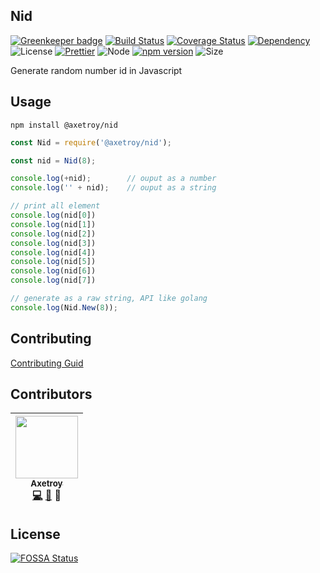 ## Nid

[![Greenkeeper badge](https://badges.greenkeeper.io/axetroy/nid.js.svg)](https://greenkeeper.io/)
[![Build Status](https://travis-ci.org/axetroy/nid.js.svg?branch=master)](https://travis-ci.org/axetroy/nid.js)
[![Coverage Status](https://coveralls.io/repos/github/axetroy/nid.js/badge.svg?branch=master)](https://coveralls.io/github/axetroy/nid.js?branch=master)
[![Dependency](https://david-dm.org/axetroy/nid.svg)](https://david-dm.org/axetroy/nid)
![License](https://img.shields.io/badge/license-Apache-green.svg)
[![Prettier](https://img.shields.io/badge/Code%20Style-Prettier-green.svg)](https://github.com/prettier/prettier)
![Node](https://img.shields.io/badge/node-%3E=6.0-blue.svg?style=flat-square)
[![npm version](https://badge.fury.io/js/%40axetroy%2Fnid.svg)](https://badge.fury.io/js/%40axetroy%2Fnid)
![Size](https://github-size-badge.herokuapp.com/axetroy/nid.js.svg)

Generate random number id in Javascript

## Usage

```npm
npm install @axetroy/nid
```

```javascript
const Nid = require('@axetroy/nid');

const nid = Nid(8);

console.log(+nid);        // ouput as a number
console.log('' + nid);    // ouput as a string

// print all element
console.log(nid[0])
console.log(nid[1])
console.log(nid[2])
console.log(nid[3])
console.log(nid[4])
console.log(nid[5])
console.log(nid[6])
console.log(nid[7])

// generate as a raw string, API like golang
console.log(Nid.New(8));
```

## Contributing

[Contributing Guid](https://github.com/axetroy/nid.js/blob/master/CONTRIBUTING.md)

## Contributors

<!-- ALL-CONTRIBUTORS-LIST:START - Do not remove or modify this section -->
| [<img src="https://avatars1.githubusercontent.com/u/9758711?v=3" width="100px;"/><br /><sub>Axetroy</sub>](http://axetroy.github.io)<br />[💻](https://github.com/axetroy/nid.js/commits?author=axetroy) [🐛](https://github.com/axetroy/nid.js/issues?q=author%3Aaxetroy) 🎨 |
| :---: |
<!-- ALL-CONTRIBUTORS-LIST:END -->

## License

[![FOSSA Status](https://app.fossa.io/api/projects/git%2Bgithub.com%2Faxetroy%2Fnid.js.svg?type=large)](https://app.fossa.io/projects/git%2Bgithub.com%2Faxetroy%2Fnid.js?ref=badge_large)
